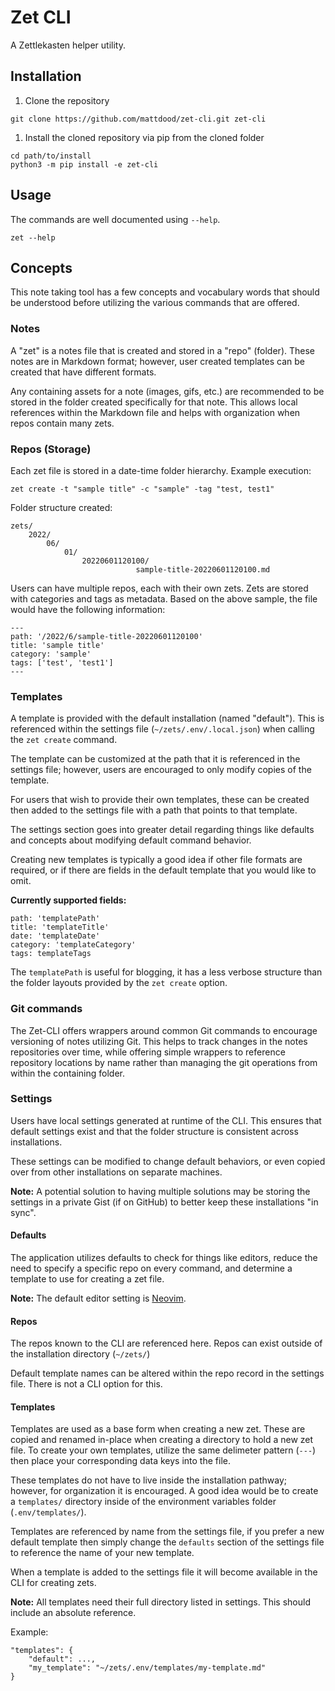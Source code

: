 # Zet CLI
A Zettlekasten helper utility.

## Installation
1. Clone the repository
```
git clone https://github.com/mattdood/zet-cli.git zet-cli
```
1. Install the cloned repository via pip from the cloned folder
```
cd path/to/install
python3 -m pip install -e zet-cli
```

## Usage
The commands are well documented using `--help`.

```
zet --help
```

## Concepts
This note taking tool has a few concepts and vocabulary words that should be
understood before utilizing the various commands that are offered.

### Notes
A "zet" is a notes file that is created and stored in a "repo" (folder).
These notes are in Markdown format; however, user created templates
can be created that have different formats.

Any containing assets for a note (images, gifs, etc.) are recommended
to be stored in the folder created specifically for that note. This
allows local references within the Markdown file and helps with
organization when repos contain many zets.

### Repos (Storage)
Each zet file is stored in a date-time folder hierarchy.
Example execution:

```
zet create -t "sample title" -c "sample" -tag "test, test1"
```

Folder structure created:

```
zets/
    2022/
        06/
            01/
                20220601120100/
                            sample-title-20220601120100.md
```

Users can have multiple repos, each with their own zets.
Zets are stored with categories and tags as metadata. Based on the
above sample, the file would have the following information:

```
---
path: '/2022/6/sample-title-20220601120100'
title: 'sample title'
category: 'sample'
tags: ['test', 'test1']
---
```

### Templates
A template is provided with the default installation (named "default").
This is referenced within the settings file (`~/zets/.env/.local.json`)
when calling the `zet create` command.

The template can be customized at the path that it is referenced in the
settings file; however, users are encouraged to only modify copies of the template.

For users that wish to provide their own templates, these can be created
then added to the settings file with a path that points to that template.

The settings section goes into greater detail regarding things like defaults
and concepts about modifying default command behavior.

Creating new templates is typically a good idea if other file formats are required,
or if there are fields in the default template that you would like to omit.

**Currently supported fields:**
```
path: 'templatePath'
title: 'templateTitle'
date: 'templateDate'
category: 'templateCategory'
tags: templateTags
```

The `templatePath` is useful for blogging, it has a less verbose structure
than the folder layouts provided by the `zet create` option.

### Git commands
The Zet-CLI offers wrappers around common Git commands to encourage
versioning of notes utilizing Git. This helps to track changes in the notes
repositories over time, while offering simple wrappers to reference repository
locations by name rather than managing the git operations from within the
containing folder.

### Settings
Users have local settings generated at runtime of the CLI. This ensures that
default settings exist and that the folder structure is consistent across installations.

These settings can be modified to change default behaviors, or even copied over from
other installations on separate machines.

**Note:** A potential solution to having multiple solutions may be storing the settings
in a private Gist (if on GitHub) to better keep these installations "in sync".

#### Defaults
The application utilizes defaults to check for things like editors, reduce the
need to specify a specific repo on every command, and determine a template to use
for creating a zet file.

**Note:** The default editor setting is [Neovim](https://neovim.io/).

#### Repos
The repos known to the CLI are referenced here. Repos can exist outside of the
installation directory (`~/zets/`)

Default template names can be altered within the repo record in the settings file.
There is not a CLI option for this.

#### Templates
Templates are used as a base form when creating a new zet. These are copied
and renamed in-place when creating a directory to hold a new zet file. To create
your own templates, utilize the same delimeter pattern (`---`) then place your
corresponding data keys into the file.

These templates do not have to live inside the installation pathway; however,
for organization it is encouraged. A good idea would be to create a `templates/`
directory inside of the environment variables folder (`.env/templates/`).

Templates are referenced by name from the settings file, if you prefer a new default
template then simply change the `defaults` section of the settings file to reference
the name of your new template.

When a template is added to the settings file it will become available in the
CLI for creating zets.

**Note:** All templates need their full directory listed in settings. This should
include an absolute reference.

Example:
```
"templates": {
    "default": ...,
    "my_template": "~/zets/.env/templates/my-template.md"
}
```

